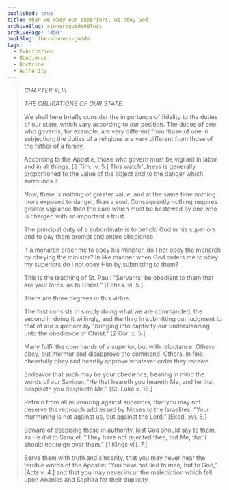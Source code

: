 ```yaml
---
published: true
title: When we obey our superiors, we obey God
archiveSlug: sinnersguide00luis
archivePage: '450'
bookSlug: the-sinners-guide
tags:
  - Exhortation
  - Obedience
  - Doctrine
  - Authority
---
```


> *CHAPTER XLIII.*
> 
> *THE OBLIGATIONS OF OUR STATE.*
> 
> We shall here briefly consider the importance of fidelity to the duties of our state, which vary according to our position. The duties of one who governs, for example, are very different from those of one in subjection; the duties of a religious are very different from those of the father of a family.
> 
> According to the Apostle, those who govern must be vigilant in labor and in all things. [2 Tim. iv. 5.] This watchfulness is generally proportioned to the value of the object and to the danger which surrounds it.
> 
> Now, there is nothing of greater value, and at the same time nothing more exposed to danger, than a soul. Consequently nothing requires greater vigilance than the care which must be bestowed by one who is charged with so important a trust.
> 
> The principal duty of a subordinate is to behold God in his superiors and to pay them prompt and entire obedience.
> 
> If a monarch order me to obey his minister, do I not obey the monarch by obeying the minister? In like manner when God orders me to obey my superiors do I not obey Him by submitting to them?
> 
> This is the teaching of St. Paul: "Servants, be obedient to them that are your lords, as to Christ." [Ephes. vi. 5.]
> 
> There are three degrees in this virtue.
> 
> The first consists in simply doing what we are commanded, the second in doing it willingly, and the third in submitting our judgment to that of our superiors by "bringing into captivity our understanding unto the obedience of Christ." [2 Cor. x. 5.]
> 
> Many fulfil the commands of a superior, but with reluctance. Others obey, but murmur and disapprove the command. Others, in fine, cheerfully obey and heartily approve whatever order they receive.
> 
> Endeavor that such may be your obedience, bearing in mind the words of our Saviour: "He that heareth you heareth Me, and he that despiseth you despiseth Me." [St. Luke x. 16.]
> 
> Refrain from all murmuring against superiors, that you may not deserve the reproach addressed by Moses to the Israelites: “Your murmuring is not against us, but against the Lord." [Exod. xvi. 8.]
> 
> Beware of despising those in authority, lest God should say to them, as He did to Samuel: "They have not rejected thee, but Me, that I should not reign over them." [1 Kings viii. 7.]
> 
> Serve them with truth and sincerity, that you may never hear the terrible words of the Apostle: "You have not lied to men, but to God," [Acts v. 4.] and that you may never incur the malediction which fell upon Ananias and Saphira for their duplicity.

